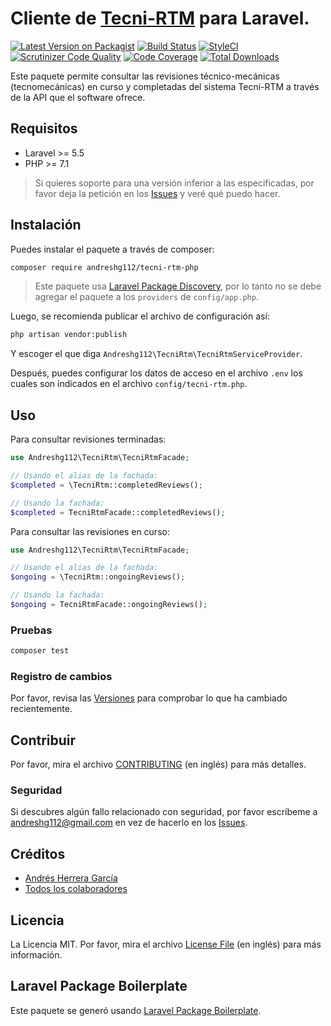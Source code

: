# Cliente de [Tecni-RTM](http://tecnimaq.com/index.php/tecni-rtm/) para Laravel.

[![Latest Version on Packagist](https://img.shields.io/packagist/v/andreshg112/tecni-rtm-php.svg?style=flat-square)](https://packagist.org/packages/andreshg112/tecni-rtm-php)
[![Build Status](https://travis-ci.com/andreshg112/tecni-rtm-php.svg?branch=master)](https://travis-ci.com/andreshg112/tecni-rtm-php)
[![StyleCI](https://styleci.io/repos/177488663/shield)](https://styleci.io/repos/177488663)
[![Scrutinizer Code Quality](https://scrutinizer-ci.com/g/andreshg112/tecni-rtm-php/badges/quality-score.png?b=master)](https://scrutinizer-ci.com/g/andreshg112/tecni-rtm-php/?branch=master)
[![Code Coverage](https://scrutinizer-ci.com/g/andreshg112/tecni-rtm-php/badges/coverage.png?b=master)](https://scrutinizer-ci.com/g/andreshg112/tecni-rtm-php/?branch=master)
[![Total Downloads](https://img.shields.io/packagist/dt/andreshg112/tecni-rtm-php.svg?style=flat-square)](https://packagist.org/packages/andreshg112/tecni-rtm-php)

Este paquete permite consultar las revisiones técnico-mecánicas (tecnomecánicas) en curso y completadas del sistema Tecni-RTM a través de la API que el software ofrece.

## Requisitos

-   Laravel >= 5.5
-   PHP >= 7.1

> Si quieres soporte para una versión inferior a las especificadas, por favor deja la petición en los [Issues](../../issues) y veré qué puedo hacer.

## Instalación

Puedes instalar el paquete a través de composer:

```bash
composer require andreshg112/tecni-rtm-php
```

> Este paquete usa [Laravel Package Discovery](https://laravel.com/docs/5.5/packages#package-discovery), por lo tanto no se debe agregar el paquete a los `providers` de `config/app.php`.

Luego, se recomienda publicar el archivo de configuración así:

```bash
php artisan vendor:publish
```

Y escoger el que diga `Andreshg112\TecniRtm\TecniRtmServiceProvider`.

Después, puedes configurar los datos de acceso en el archivo `.env` los cuales son indicados en el archivo `config/tecni-rtm.php`.

## Uso

Para consultar revisiones terminadas:

```php
use Andreshg112\TecniRtm\TecniRtmFacade;

// Usando el alias de la fachada:
$completed = \TecniRtm::completedReviews();

// Usando la fachada:
$completed = TecniRtmFacade::completedReviews();
```

Para consultar las revisiones en curso:

```php
use Andreshg112\TecniRtm\TecniRtmFacade;

// Usando el alias de la fachada:
$ongoing = \TecniRtm::ongoingReviews();

// Usando la fachada:
$ongoing = TecniRtmFacade::ongoingReviews();
```

### Pruebas

```bash
composer test
```

### Registro de cambios

Por favor, revisa las [Versiones](../../releases) para comprobar lo que ha cambiado recientemente.

## Contribuir

Por favor, mira el archivo [CONTRIBUTING](CONTRIBUTING.md) (en inglés) para más detalles.

### Seguridad

Si descubres algún fallo relacionado con seguridad, por favor escríbeme a andreshg112@gmail.com en vez de hacerlo en los [Issues](../../issues).

## Créditos

-   [Andrés Herrera García](https://github.com/andreshg112)
-   [Todos los colaboradores](../../contributors)

## Licencia

La Licencia MIT. Por favor, mira el archivo [License File](LICENSE.md) (en inglés) para más información.

## Laravel Package Boilerplate

Este paquete se generó usando [Laravel Package Boilerplate](https://laravelpackageboilerplate.com).
